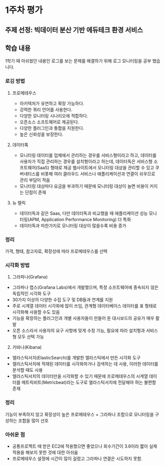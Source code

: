 # 1주차 평가

## 주제 선정: 빅데이터 분산 기반 에듀테크 환경 서비스

## 학습 내용
1학기 때 아쉬웠던 내용인 로그를 보는 문제를 해결하기 위해 로그 모니터링을 공부 했습니다.
### 로깅 방법

1. 프로메테우스
    - 아키텍처가 유연하고 확장 가능하다.
    - 강력한 쿼리 언어를 사용한다.
    - 다양한 모니터링 시나리오에 적합하다.
    - 오픈소스 소프트웨어로 제공된다.
    - 다양한 플러그인과 통합을 지원한다.
    - 높은 신뢰성을 보장한다.

2. 데이터톡
    - 모니터링 데이터를 업체에서 관리하는 경우를 서비스형이라고 하고, 데이터를 사용자가 직접 관리하는 경우를 설치형이라고 하는데, 데이터독은 서비스형 소프트웨어(SaaS) 형태로 제공
      웹사이트에서 모니터링 대상을 관리할 수 있고 쿠버네티스를 비롯해 여러 클라우드 서비스나 애플리케이션과 연결이 쉬우므로 관리 부담이 적음
    - 모니터링 대상마다 요금을 부과하기 때문에 모니터링 대상이 늘면 비용이 커지는 단점이 존재

3. 뉴 렐릭
    - 데이터독과 같은 Saas, 다만 데이터독과 비교했을 때 애플리케이션 성능 모니터링(APM, Application Performance Monitoring) 더 특화
    - 데이터독과 마찬가지로 모니터링 대상이 많을수록 비용 증가

### 정리

가격, 형태, 참고자료, 확장성에 따라 프로메테우스를 선택

### 시각화 방법

1. 그라파나(Grafana)

- 그라파나 랩스(Grafana Labs)에서 개발했으며, 특정 소프트웨어에 종속되지 않은 독립적인 시각화 도구
- 30가지 이상의 다양한 수집 도구 및 DB들과 연계를 지원
- 주로 시계열 데이터 시각화에 많이 쓰임, 관계형 데이터베이스 데이터를 표 형태로 시각화해 사용할 수도 있음
- 기능을 확장하는 플러그인과 개별 사용자들이 만들어 둔 대시보드의 공유가 매우 활발
- 오픈 소스라서 사용자의 요구 사항에 맞게 수정 가능, 필요에 따라 설치형과 서비스형 모두 선택 가능

2. 키바나(Kibana)

- 엘라스틱서치(ElasticSearch)를 개발한 엘라스틱에서 만든 시각화 도구
- 엘리스틱서치에 적재된 데이터를 시각화하거나 검색하는 데 사용, 이러한 데이터를 분석할 때도 사용
- 엘라스틱서치의 데이터만을 시각화할 수 있기 때문에 프로메테우스의 시계열 데이터를 메트릭비트(Metricbeat)라는 도구로 엘라스틱서치에 전달해야 하는 불편함 존재

### 정리
기능이 부족하지 않고 확장성이 높은 프로메테우스 + 그라파나 조합으로 모니터링을 구성하는 조합을 많이 선호

### 아쉬운 점
- 공통프로젝트 때 받은 EC2에 적용했으면 좋았으나 회수기간이 3.6이라 짧아 실제 적용을 해보지 못한 것에 대한 아쉬움
- 프로메테우스 설정에 시간이 많이 걸렸고 그라파나 연결은 시도하지 못함.
